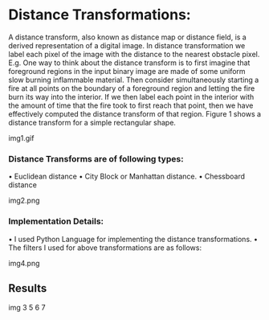 # Distance Transformations:
A distance transform, also known as distance map or distance field, is a derived representation of a digital image. In distance transformation we  label each pixel of the image with the distance to the nearest obstacle pixel. E.g.
One way to think about the distance transform is to first imagine that foreground regions in the input binary image are made of some uniform slow burning inflammable material. Then consider simultaneously starting a fire at all points on the boundary of a foreground region and letting the fire burn its way into the interior. If we then label each point in the interior with the amount of time that the fire took to first reach that point, then we have effectively computed the distance transform of that region. Figure 1 shows a distance transform for a simple rectangular shape.

img1.gif

### Distance Transforms are of following types:
•	Euclidean distance
•	City Block or Manhattan distance.
•	Chessboard distance

img2.png

### Implementation Details:
•	I used Python Language for implementing the distance transformations.
•	The filters I used for above transformations are as follows:

img4.png

## Results

img 3 5 6 7